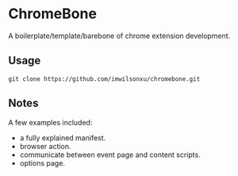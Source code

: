 # ChromeBone 

A boilerplate/template/barebone of chrome extension development.

## Usage

    git clone https://github.com/imwilsonxu/chromebone.git

## Notes

A few examples included:

- a fully explained manifest.
- browser action.
- communicate between event page and content scripts.
- options page.
